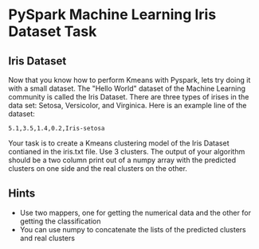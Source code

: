 # PySpark Machine Learning Iris Dataset Task
## Iris Dataset
Now that you know how to perform Kmeans with Pyspark, lets try doing it with a small dataset. The "Hello World" dataset of the Machine Learning community is called the Iris Dataset.
There are three types of irises in the data set: Setosa, Versicolor, and Virginica. Here is an example line of the dataset:
```
5.1,3.5,1.4,0.2,Iris-setosa
```
Your task is to create a Kmeans clustering model of the Iris Dataset contianed in the iris.txt file. Use 3 clusters.
The output of your algorithm should be a two column print out of a numpy array with the predicted clusters on one side and the real clusters on the other. 

## Hints
- Use two mappers, one for getting the numerical data and the other for getting the classification
- You can use numpy to concatenate the lists of the predicted clusters and real clusters
